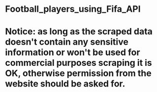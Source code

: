 # Football_players_using_Fifa_API
# Notice: as long as the scraped data doesn't contain any sensitive information or won't be used for commercial purposes scraping it is OK, otherwise permission from the website should be asked for.
